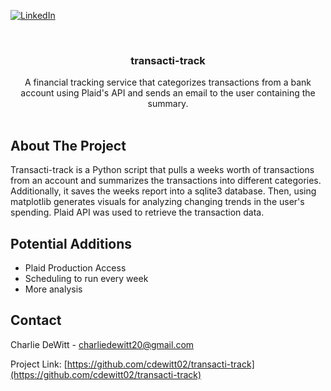 <a id="readme-top"></a>
[![LinkedIn][linkedin-shield]][linkedin-url]


<!-- PROJECT LOGO -->
<br />
<div align="center">

  <h3 align="center">transacti-track</h3>

  <p align="center">
A financial tracking service that categorizes transactions from a bank account using Plaid's API and sends an email to the user containing the summary.
    <br />
    <br />
  </p>
</div>

<!-- ABOUT THE PROJECT -->
## About The Project

Transacti-track is a Python script that pulls a weeks worth of transactions from an account and summarizes the transactions into different categories. Additionally, it saves the weeks report into a sqlite3 database. Then, using matplotlib generates visuals for analyzing changing trends in the user's spending. Plaid API was used to retrieve the transaction data.

## Potential Additions

* Plaid Production Access
* Scheduling to run every week
* More analysis

<!-- CONTACT -->
## Contact

Charlie DeWitt - charliedewitt20@gmail.com

Project Link: [https://github.com/cdewitt02/transacti-track](https://github.com/cdewitt02/transacti-track)




<!-- MARKDOWN LINKS & IMAGES -->
<!-- https://www.markdownguide.org/basic-syntax/#reference-style-links -->

[linkedin-shield]: https://img.shields.io/badge/-LinkedIn-black.svg?style=for-the-badge&logo=linkedin&colorB=555
[linkedin-url]: https://www.linkedin.com/in/charlie-dewitt/
[home-screenshot]: frontend/public/Home.png
[posts-screenshot]: frontend/public/posts.png
[read-detail-screenshot]: frontend/public/readdet.png
[create-screenshot]: frontend/public/create.png
[myposts-screenshot]: frontend/public/myposts.png


[Next.js]: https://img.shields.io/badge/next.js-000000?style=for-the-badge&logo=nextdotjs&logoColor=white
[Next-url]: https://nextjs.org/
[React.js]: https://img.shields.io/badge/React-20232A?style=for-the-badge&logo=react&logoColor=61DAFB
[React-url]: https://reactjs.org/
[Vue.js]: https://img.shields.io/badge/Vue.js-35495E?style=for-the-badge&logo=vuedotjs&logoColor=4FC08D
[Vue-url]: https://vuejs.org/
[Angular.io]: https://img.shields.io/badge/Angular-DD0031?style=for-the-badge&logo=angular&logoColor=white
[Angular-url]: https://angular.io/
[Svelte.dev]: https://img.shields.io/badge/Svelte-4A4A55?style=for-the-badge&logo=svelte&logoColor=FF3E00
[Svelte-url]: https://svelte.dev/
[Laravel.com]: https://img.shields.io/badge/Laravel-FF2D20?style=for-the-badge&logo=laravel&logoColor=white
[Laravel-url]: https://laravel.com
[Bootstrap.com]: https://img.shields.io/badge/Bootstrap-563D7C?style=for-the-badge&logo=bootstrap&logoColor=white
[Bootstrap-url]: https://getbootstrap.com
[JQuery.com]: https://img.shields.io/badge/jQuery-0769AD?style=for-the-badge&logo=jquery&logoColor=white
[JQuery-url]: https://jquery.com 